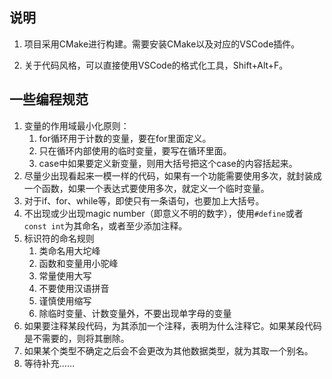 ## 说明

1. 项目采用CMake进行构建。需要安装CMake以及对应的VSCode插件。
<!-- 2. 为了能在控制台中正确输出中文字符，与控制台输出有关的文件(如"menu.cpp")需保存为 GBK 编码。
   因此如果出现打开文件乱码情况请手动用 GBK 编码打开。
   TODO：要解决这一问题，可以设置所有文件均为GBK编码（以及通过`./.vscode/settings.json`），也可以把所有中文输出全部改为英文。
   **注意，在乱码的情况下不要点击保存，如果要保存要先改编码，否则会造成不可逆的转换。** -->
2. 关于代码风格，可以直接使用VSCode的格式化工具，Shift+Alt+F。

## 一些编程规范

1. 变量的作用域最小化原则：
   1. for循环用于计数的变量，要在for里面定义。
   2. 只在循环内部使用的临时变量，要写在循环里面。
   3. case中如果要定义新变量，则用大括号把这个case的内容括起来。
2. 尽量少出现看起来一模一样的代码，如果有一个功能需要使用多次，就封装成一个函数，如果一个表达式要使用多次，就定义一个临时变量。
3. 对于if、for、while等，即使只有一条语句，也要加上大括号。
4. 不出现或少出现magic number（即意义不明的数字），使用`#define`或者`const int`为其命名，或者至少添加注释。
5. 标识符的命名规则
   1. 类命名用大坨峰
   2. 函数和变量用小驼峰
   3. 常量使用大写
   4. 不要使用汉语拼音
   5. 谨慎使用缩写
   6. 除临时变量、计数变量外，不要出现单字母的变量
6. 如果要注释某段代码，为其添加一个注释，表明为什么注释它。如果某段代码是不需要的，则将其删除。
7. 如果某个类型不确定之后会不会更改为其他数据类型，就为其取一个别名。
8. 等待补充……





